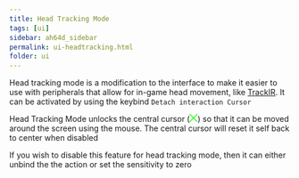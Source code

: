 ```yaml
---
title: Head Tracking Mode
tags: [ui]
sidebar: ah64d_sidebar
permalink: ui-headtracking.html
folder: ui
---
```


Head tracking mode is a modification to the interface to make it easier to use with peripherals that allow for in-game head movement, like [TrackIR](https://www.naturalpoint.com/trackir/). It can be activated by using the keybind `Detach interaction Cursor`

Head Tracking Mode unlocks the central cursor (<img style="height:1em;margin:0 auto" src="images/tex/center-cursor.png">) so that it can be moved around the screen using the mouse.
The central cursor will reset it self back to center when disabled 

If you wish to disable this feature for head tracking mode, then it can either unbind the the action or set the sensitivity to zero